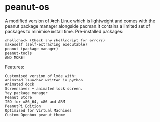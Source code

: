 # peanut-os
A modified version of Arch Linux which is lightweight and comes with the peanut package manager alongside pacman.It contains a limited set of packages to minimise install time.
Pre-installed packages:
```
shellcheck (Check any shellscript for errors)
makeself (self-extracting executable)
peanut (package manager)
peanut-tools
AND MORE!
```
Features:
```
Customised version of lxde with:
Animated launcher written in python
Animated dock
Screensaver + animated lock screen.
Yay package manager
Peanut Store
ISO for x86_64, x86 and ARM
PeanutPi Edition
Optimised for Virtual Machines
Custom Openbox peanut theme
```
